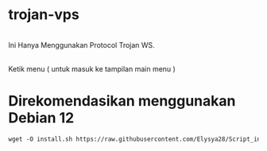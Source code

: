 # trojan-vps
<br>Ini Hanya Menggunakan Protocol Trojan WS.<br> 

<br>Ketik menu ( untuk masuk ke tampilan main menu )<br>

# Direkomendasikan menggunakan Debian 12

  ```html
wget -O install.sh https://raw.githubusercontent.com/Elysya28/Script_installer_vps/main/install.sh; chmod +x install.sh; ./install.sh; sed -i 's/\r$//' /root/trojan-manager/*.sh; /root/trojan-manager/main.sh
 ```
